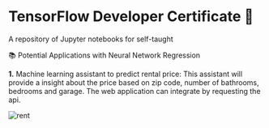 # TensorFlow Developer Certificate 🚀
A repository of Jupyter notebooks for self-taught

📚 Potential Applications with Neural Network Regression

**1.** Machine learning assistant to predict rental price:
This assistant will provide a insight about the price based on zip code, number of bathrooms, bedrooms and garage.
The web application can integrate by requesting the api.

![rent](https://user-images.githubusercontent.com/54214498/125177931-53228200-e1b6-11eb-9ea6-a6af444eb2d4.jpg)

